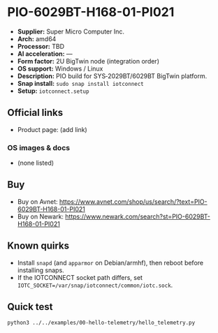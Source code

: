 # PIO-6029BT-H168-01-PI021

- **Supplier:** Super Micro Computer  Inc.
- **Arch:** amd64
- **Processor:** TBD
- **AI acceleration:** —
- **Form factor:** 2U BigTwin node (integration order)
- **OS support:** Windows / Linux
- **Description:** PIO build for SYS‑2029BT/6029BT BigTwin platform.
- **Snap install:** `sudo snap install iotconnect`
- **Setup:** `iotconnect.setup`

## Official links
- Product page: (add link)

### OS images & docs
- (none listed)

## Buy
- Buy on Avnet: https://www.avnet.com/shop/us/search/?text=PIO-6029BT-H168-01-PI021
- Buy on Newark: https://www.newark.com/search?st=PIO-6029BT-H168-01-PI021

## Known quirks
- Install `snapd` (and `apparmor` on Debian/armhf), then reboot before installing snaps.
- If the IOTCONNECT socket path differs, set `IOTC_SOCKET=/var/snap/iotconnect/common/iotc.sock`.

## Quick test
```bash
python3 ../../examples/00-hello-telemetry/hello_telemetry.py
```
